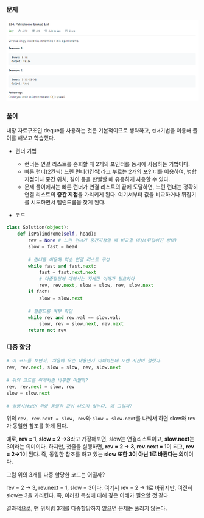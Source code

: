 ### 문제

![image-20201231171049748](leet_234%20%ED%8C%B0%EB%A6%B0%EB%93%9C%EB%A1%AC%20%EC%97%B0%EA%B2%B0%EB%A6%AC%EC%8A%A4%ED%8A%B8.assets/image-20201231171049748.png)

### 풀이

내장 자료구조인 deque를 사용하는 것은 기본적이므로 생략하고, `런너`기법을 이용해 풀이를 해보고 학습했다.

- 런너 기법
  - 런너는 연결 리스트를 순회할 때 2개의 포인터를 동시에 사용하는 기법이다.
  - 빠른 런너(2칸씩) 느린 런너(1칸씩)라고 부르는 2개의 포인터를 이용하여, 병합 지점이나 중간 위치, 길이 등을 판별할 때 유용하게 사용할 수 있다.
  - 문제 풀이에서는 빠른 런너가 연결 리스트의 끝에 도달하면, 느린 런너는 정확히 연결 리스트의 **중간 지점**을 가리키게 된다. 여기서부터 값을 비교하거나 뒤집기를 시도하면서 팰린드롬을 찾게 된다.

- 코드

```python
class Solution(object):
    def isPalindrome(self, head):
        rev = None # 느린 런너가 중간지점일 때 비교할 대상(뒤집어진 상태)
        slow = fast = head
        
        # 런너를 이용해 역순 연결 리스트 구성
        while fast and fast.next:
            fast = fast.next.next
            # 다중할당에 대해서는 자세한 이해가 필요하다
            rev, rev.next, slow = slow, rev, slow.next
        if fast:
            slow = slow.next
            
        # 팰린드롬 여부 확인
        while rev and rev.val == slow.val:
            slow, rev = slow.next, rev.next
        return not rev
```

### 다중 할당

```python
# 이 코드를 보면서, 처음에 무슨 내용인지 이해하는데 오랜 시간이 걸렸다.
rev, rev.next, slow = slow, rev, slow.next

# 위의 코드를 아래처럼 바꾸면 어떨까?
rev, rev.next = slow, rev
slow = slow.next

# 실행시켜보면 위와 동일한 값이 나오지 않는다. 왜 그럴까?
```

위의 `rev, rev.next = slow, rev`와 `slow = slow.next`를 나눠서 하면 slow와 rev가 동일한 참조를 하게 된다.

예로, **rev = 1, slow = 2 ->3**라고 가정해보면, slow는 연결리스트이고, **slow.next**는 3이라는 의미이다. 하지만, 첫줄을 실행하면, **rev = 2 -> 3, rev.next = 1**이 되고, **rev = 2->1**이 된다. 즉, 동일한 참조를 하고 있는 **slow 또한 3이 아닌 1로 바뀐다는 의미**이다.



그럼 위의 3개를 다중 할당한 코드는 어떨까?

rev = 2 -> 3, rev.next = 1, slow = 3이다. 여기서 rev = 2 -> 1로 바뀌지만, 여전히 slow는 3을 가리킨다. 즉, 이러한 특성에 대해 깊은 이해가 필요할 것 같다.

결과적으로, 맨 위처럼 3개를 다중할당하지 않으면 문제는 풀리지 않는다.